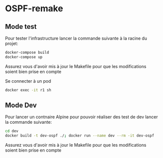 # OSPF-remake

## Mode test 

Pour tester l'infrastructure lancer la commande suivante à la racine du projet: 

``` sh 
docker-compose build
docker-compose up
```

Assurez vous d'avoir mis à jour le Makefile pour que les modifications soient bien prise en compte 

Se connecter à un pod

``` sh
docker exec -it r1 sh
```

## Mode Dev 

Pour lancer un contnaire Alpine pour pouvoir réaliser des test de dev lancer la commande suivante:

``` sh
cd dev
docker build -t dev-ospf ./; docker run --name dev --rm -it dev-ospf
```

Assurez vous d'avoir mis à jour le Makefile pour que les modifications soient bien prise en compte 